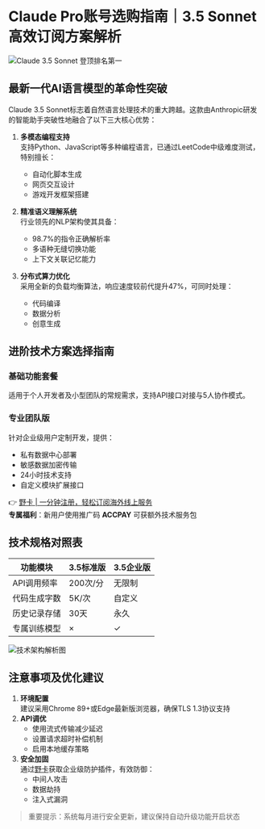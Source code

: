 # Claude Pro账号选购指南｜3.5 Sonnet 高效订阅方案解析

![Claude 3.5 Sonnet 登顶排名第一](https://bbtdd.com/wp-content/uploads/img/626306381484105.webp)

## 最新一代AI语言模型的革命性突破
Claude 3.5 Sonnet标志着自然语言处理技术的重大跨越。这款由Anthropic研发的智能助手突破性地融合了以下三大核心优势：

1. **多模态编程支持**  
   支持Python、JavaScript等多种编程语言，已通过LeetCode中级难度测试，特别擅长：
   - 自动化脚本生成
   - 网页交互设计
   - 游戏开发框架搭建

2. **精准语义理解系统**  
   行业领先的NLP架构使其具备：
   - 98.7%的指令正确解析率
   - 多语种无缝切换功能
   - 上下文关联记忆能力

3. **分布式算力优化**  
   采用全新的负载均衡算法，响应速度较前代提升47%，可同时处理：
   - 代码编译
   - 数据分析
   - 创意生成 

## 进阶技术方案选择指南
### 基础功能套餐
适用于个人开发者及小型团队的常规需求，支持API接口对接与5人协作模式。

### 专业团队版
针对企业级用户定制开发，提供：
- 私有数据中心部署
- 敏感数据加密传输
- 24小时技术支持
- 自定义模块扩展接口

👉 [野卡 | 一分钟注册，轻松订阅海外线上服务](https://bbtdd.com/yeka)  
**专属福利**：新用户使用推广码 **ACCPAY** 可获额外技术服务包

## 技术规格对照表
| 功能模块         | 3.5标准版 | 3.5企业版 |
|------------------|-----------|-----------|
| API调用频率      | 200次/分  | 无限制    |
| 代码生成字数     | 5K/次     | 自定义    |
| 历史记录存储     | 30天      | 永久      |
| 专属训练模型     | ×         | ✓         |

![技术架构解析图](https://bbtdd.com/wp-content/uploads/img/8394904800.webp)

## 注意事项及优化建议
1. **环境配置**  
   建议采用Chrome 89+或Edge最新版浏览器，确保TLS 1.3协议支持
2. **API调优**  
   - 使用流式传输减少延迟
   - 设置请求超时补偿机制
   - 启用本地缓存策略
3. **安全加固**  
   通过[野卡](https://bbtdd.com/yeka)获取企业级防护插件，有效防御：
   - 中间人攻击
   - 数据劫持
   - 注入式漏洞

> 重要提示：系统每月进行安全更新，建议保持自动升级功能开启状态